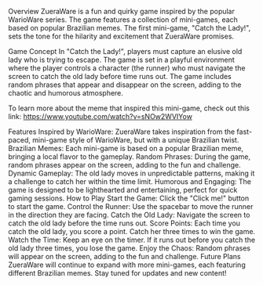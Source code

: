 Overview
ZueraWare is a fun and quirky game inspired by the popular WarioWare series. The game features a collection of mini-games, each based on popular Brazilian memes. The first mini-game, "Catch the Lady!", sets the tone for the hilarity and excitement that ZueraWare promises.

Game Concept
In "Catch the Lady!", players must capture an elusive old lady who is trying to escape. The game is set in a playful environment where the player controls a character (the runner) who must navigate the screen to catch the old lady before time runs out. The game includes random phrases that appear and disappear on the screen, adding to the chaotic and humorous atmosphere.

To learn more about the meme that inspired this mini-game, check out this link: https://www.youtube.com/watch?v=sNOw2WVIYow

Features
Inspired by WarioWare: ZueraWare takes inspiration from the fast-paced, mini-game style of WarioWare, but with a unique Brazilian twist.
Brazilian Memes: Each mini-game is based on a popular Brazilian meme, bringing a local flavor to the gameplay.
Random Phrases: During the game, random phrases appear on the screen, adding to the fun and challenge.
Dynamic Gameplay: The old lady moves in unpredictable patterns, making it a challenge to catch her within the time limit.
Humorous and Engaging: The game is designed to be lighthearted and entertaining, perfect for quick gaming sessions.
How to Play
Start the Game: Click the "Click me!" button to start the game.
Control the Runner: Use the spacebar to move the runner in the direction they are facing.
Catch the Old Lady: Navigate the screen to catch the old lady before the time runs out.
Score Points: Each time you catch the old lady, you score a point. Catch her three times to win the game.
Watch the Time: Keep an eye on the timer. If it runs out before you catch the old lady three times, you lose the game.
Enjoy the Chaos: Random phrases will appear on the screen, adding to the fun and challenge.
Future Plans
ZueraWare will continue to expand with more mini-games, each featuring different Brazilian memes. Stay tuned for updates and new content!
